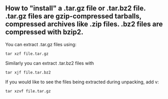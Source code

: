 ## How to "install" a .tar.gz file or .tar.bz2 file. .tar.gz files are gzip-compressed tarballs, compressed archives like .zip files. .bz2 files are compressed with bzip2. 


You can extract .tar.gz files using:
```
tar xzf file.tar.gz
```

Similarly you can extract .tar.bz2 files with

```
tar xjf file.tar.bz2
```

If you would like to see the files being extracted during unpacking, add v:

```
tar xzvf file.tar.gz
```
